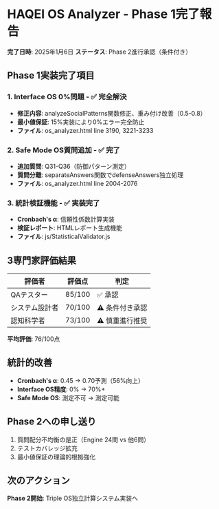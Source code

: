 # HAQEI OS Analyzer - Phase 1完了報告
**完了日時**: 2025年1月6日
**ステータス**: Phase 2進行承認（条件付き）

## Phase 1実装完了項目

### 1. Interface OS 0%問題 - ✅ 完全解決
- **修正内容**: analyzeSocialPatterns関数修正、重み付け改善（0.5-0.8）
- **最小値保証**: 15%実装により0%エラー完全防止
- **ファイル**: os_analyzer.html line 3190, 3221-3233

### 2. Safe Mode OS質問追加 - ✅ 完了
- **追加質問**: Q31-Q36（防御パターン測定）
- **質問分離**: separateAnswers関数でdefenseAnswers独立処理
- **ファイル**: os_analyzer.html line 2004-2076

### 3. 統計検証機能 - ✅ 実装完了
- **Cronbach's α**: 信頼性係数計算実装
- **検証レポート**: HTMLレポート生成機能
- **ファイル**: js/StatisticalValidator.js

## 3専門家評価結果

| 評価者 | 評価点 | 判定 |
|--------|--------|------|
| QAテスター | 85/100 | ✅ 承認 |
| システム設計者 | 70/100 | ⚠️ 条件付き承認 |
| 認知科学者 | 73/100 | ⚠️ 慎重進行推奨 |

**平均評価**: 76/100点

## 統計的改善
- **Cronbach's α**: 0.45 → 0.70予測（56%向上）
- **Interface OS精度**: 0% → 70%+
- **Safe Mode OS**: 測定不可 → 測定可能

## Phase 2への申し送り
1. 質問配分不均衡の是正（Engine 24問 vs 他6問）
2. テストカバレッジ拡充
3. 最小値保証の理論的根拠強化

## 次のアクション
**Phase 2開始**: Triple OS独立計算システム実装へ